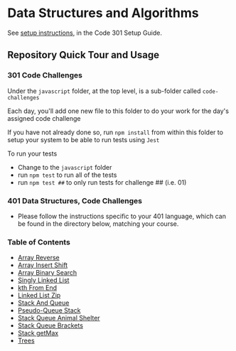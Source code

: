 # Data Structures and Algorithms

See [setup instructions](https://codefellows.github.io/setup-guide/code-301/3-code-challenges), in the Code 301 Setup Guide.

## Repository Quick Tour and Usage

### 301 Code Challenges

Under the `javascript` folder, at the top level, is a sub-folder called `code-challenges`

Each day, you'll add one new file to this folder to do your work for the day's assigned code challenge

If you have not already done so, run `npm install` from within this folder to setup your system to be able to run tests using `Jest`

To run your tests

- Change to the `javascript` folder
- run `npm test` to run all of the tests
- run `npm test ##` to only run tests for challenge ## (i.e. 01)

### 401 Data Structures, Code Challenges

- Please follow the instructions specific to your 401 language, which can be found in the directory below, matching your course.

### Table of Contents

- [Array Reverse](python/docs/array_reverse/README.md)
- [Array Insert Shift](python/docs/array_insert_shift/README.md)
- [Array Binary Search](python/docs/array_binary_search/README.md)
- [Singly Linked List](python/docs/linked_list_insertions/README.md)
- [kth From End](python/docs/linked_list_kth/README.md)
- [Linked List Zip](python/docs/linked_list_zip/README.md)
- [Stack And Queue](python/docs/stack_and_queue/README.md)
- [Pseudo-Queue Stack](python/docs/stack_queue_pseudo/README.md)
- [Stack Queue Animal Shelter](python/docs/stack_queue_animal_shelter/README.md)
- [Stack Queue Brackets](python/docs/stack_queue_brackets/README.md)
- [Stack getMax](python/docs/stack_and_queue_max/README.md)
- [Trees](python/docs/trees/README.md)


